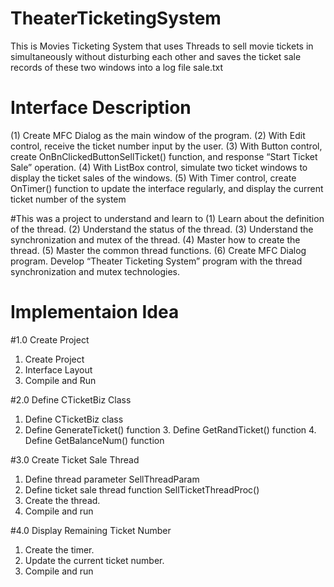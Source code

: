 # TheaterTicketingSystem

This is Movies Ticketing System that uses 
Threads to sell movie tickets in simultaneously without disturbing each other
and saves the ticket sale records of these two windows into a log file sale.txt


# Interface Description
(1) Create MFC Dialog as the main window of the program. 
(2) With Edit control, receive the ticket number input by the user.
(3) With Button control, create OnBnClickedButtonSellTicket() function, and response “Start Ticket Sale” operation.
(4) With ListBox control, simulate two ticket windows to display the ticket sales of the windows.
(5) With Timer control, create OnTimer() function to update the interface regularly, and display
    the current ticket number of the system
    
    
#This was a project to understand and learn to 
(1) Learn about the definition of the thread. 
(2) Understand the status of the thread. 
(3) Understand the synchronization and mutex of the thread. 
(4) Master how to create the thread. 
(5) Master the common thread functions.
(6) Create MFC Dialog program. Develop “Theater Ticketing System” program with the thread synchronization and mutex technologies. 
 

# Implementaion Idea

#1.0 Create Project
1. Create Project 
2. Interface Layout 
3. Compile and Run 

#2.0 Define CTicketBiz Class 
1. Define CTicketBiz class 
2. Define GenerateTicket() function 3. Define GetRandTicket() function 4. Define GetBalanceNum() function 

#3.0  Create Ticket Sale Thread 
1. Define thread parameter SellThreadParam 
2. Define ticket sale thread function SellTicketThreadProc() 
3. Create the thread.
4. Compile and run 

#4.0 Display Remaining Ticket Number 
1. Create the timer. 
2. Update the current ticket number. 
3. Compile and run 

